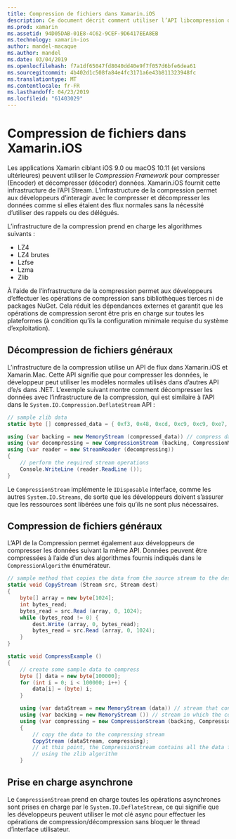 ```yaml
---
title: Compression de fichiers dans Xamarin.iOS
description: Ce document décrit comment utiliser l’API libcompression dans Xamarin.iOS. Il aborde DÉGONFLAGE, gonfler, et les différents algorithmes pris en charge.
ms.prod: xamarin
ms.assetid: 94D05DAB-01E8-4C62-9CEF-9D6417EEA8EB
ms.technology: xamarin-ios
author: mandel-macaque
ms.author: mandel
ms.date: 03/04/2019
ms.openlocfilehash: f7a1df65047fd8040dd40e9f7f057d6bfe6dea61
ms.sourcegitcommit: 4b402d1c508fa84e4fc3171a6e43b811323948fc
ms.translationtype: MT
ms.contentlocale: fr-FR
ms.lasthandoff: 04/23/2019
ms.locfileid: "61403029"
---
```

# <a name="file-compression-in-xamarinios"></a>Compression de fichiers dans Xamarin.iOS

Les applications Xamarin ciblant iOS 9.0 ou macOS 10.11 (et versions ultérieures) peuvent utiliser le _Compression Framework_ pour compresser (Encoder) et décompresser (décoder) données. Xamarin.iOS fournit cette infrastructure de l’API Stream. L’infrastructure de la compression permet aux développeurs d’interagir avec le compresser et décompresser les données comme si elles étaient des flux normales sans la nécessité d’utiliser des rappels ou des délégués.

L’infrastructure de la compression prend en charge les algorithmes suivants :

* LZ4
* LZ4 brutes
* Lzfse
* Lzma
* Zlib

À l’aide de l’infrastructure de la compression permet aux développeurs d’effectuer les opérations de compression sans bibliothèques tierces ni de packages NuGet. Cela réduit les dépendances externes et garantit que les opérations de compression seront être pris en charge sur toutes les plateformes (à condition qu’ils la configuration minimale requise du système d’exploitation).

## <a name="general-file-decompression"></a>Décompression de fichiers généraux

L’infrastructure de la compression utilise un API de flux dans Xamarin.iOS et Xamarin.Mac. Cette API signifie que pour compresser les données, le développeur peut utiliser les modèles normales utilisés dans d’autres API d’e/s dans .NET. L’exemple suivant montre comment décompresser les données avec l’infrastructure de la compression, qui est similaire à l’API dans le `System.IO.Compression.DeflateStream` API :

```csharp
// sample zlib data
static byte [] compressed_data = { 0xf3, 0x48, 0xcd, 0xc9, 0xc9, 0xe7, 0x02, 0x00 };

using (var backing = new MemoryStream (compressed_data)) // compress data to read
using (var decompressing = new CompressionStream (backing, CompressionMode.Decompress, CompressionAlgorithm.Zlib)) // create decompression stream with the correct algorithm
using (var reader = new StreamReader (decompressing))
{
    // perform the required stream operations
    Console.WriteLine (reader.ReadLine ());
}
```

Le `CompressionStream` implémente le `IDisposable` interface, comme les autres `System.IO.Streams`, de sorte que les développeurs doivent s’assurer que les ressources sont libérées une fois qu’ils ne sont plus nécessaires.

## <a name="general-file-compression"></a>Compression de fichiers généraux

L’API de la Compression permet également aux développeurs de compresser les données suivant la même API. Données peuvent être compressées à l’aide d’un des algorithmes fournis indiqués dans le `CompressionAlgorithm` énumérateur.

```csharp
// sample method that copies the data from the source stream to the destination stream
static void CopyStream (Stream src, Stream dest)
{
    byte[] array = new byte[1024];
    int bytes_read;
    bytes_read = src.Read (array, 0, 1024);
    while (bytes_read != 0) {
        dest.Write (array, 0, bytes_read);
        bytes_read = src.Read (array, 0, 1024);
    }
}

static void CompressExample ()
{
    // create some sample data to compress
    byte [] data = new byte[100000];
    for (int i = 0; i < 100000; i++) {
        data[i] = (byte) i;
    }

    using (var dataStream = new MemoryStream (data)) // stream that contains the data to compress
    using (var backing = new MemoryStream ()) // stream in which the compress data will be written
    using (var compressing = new CompressionStream (backing, CompressionMode.Compress, CompressionAlgorithm.Zlib, true))
    {
        // copy the data to the compressing stream
        CopyStream (dataStream, compressing);
        // at this point, the CompressionStream contains all the data from the dataStream but compressed
        // using the zlib algorithm
    }
```

## <a name="async-support"></a>Prise en charge asynchrone

Le `CompressionStream` prend en charge toutes les opérations asynchrones sont prises en charge par le `System.IO.DeflateStream`, ce qui signifie que les développeurs peuvent utiliser le mot clé async pour effectuer les opérations de compression/décompression sans bloquer le thread d’interface utilisateur.